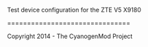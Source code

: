 Test device configuration for the ZTE V5 X9180

===============================

Copyright 2014 - The CyanogenMod Project
